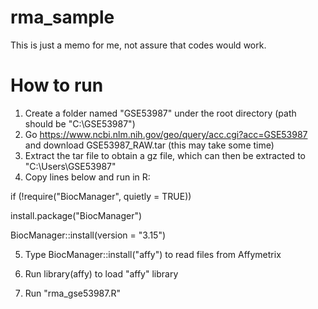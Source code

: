# rma_sample
This is just a memo for me, not assure that codes would work.

# How to run
1. Create a folder named "GSE53987" under the root directory (path should be "C:\GSE53987")
2. Go https://www.ncbi.nlm.nih.gov/geo/query/acc.cgi?acc=GSE53987 and download GSE53987_RAW.tar (this may take some time)
3. Extract the tar file to obtain a gz file, which can then be extracted to "C:\Users\GSE53987"
4. Copy lines below and run in R:

if (!require("BiocManager", quietly = TRUE))

  install.package("BiocManager")
  
BiocManager::install(version = "3.15")

5. Type BiocManager::install("affy") to read files from Affymetrix

6. Run library(affy) to load "affy" library

7. Run "rma_gse53987.R"
